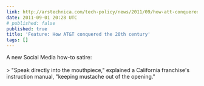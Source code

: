 ```yaml
---
link: http://arstechnica.com/tech-policy/news/2011/09/how-att-conquered-the-20th-century.ars
date: 2011-09-01 20:28 UTC
# published: false
published: true
title: 'Feature: How AT&T conquered the 20th century'
tags: []
---
```


A new Social Media how-to satire: <br><br>> "Speak directly into the mouthpiece," explained a California franchise's instruction manual, "keeping mustache out of the opening."
